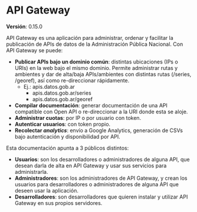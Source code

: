 # API Gateway

**Versión**: 0.15.0

API Gateway es una aplicación para administrar, ordenar y facilitar la publicación de APIs de datos de la Administración Pública Nacional. Con API Gateway se puede:

* **Publicar APIs bajo un dominio común**: distintas ubicaciones (IPs o URIs) en la web bajo el mismo dominio. Permite administrar rutas y ambientes y dar de alta/baja APIs/ambientes con distintas rutas (/series, /georef), así como re-direccionar rápidamente.
    + Ej.: apis.datos.gob.ar
        - apis.datos.gob.ar/series
        - apis.datos.gob.ar/georef
* **Compilar documentación**: generar documentación de una API compatible con Open API o re-direccionar a la URI donde esta se aloje.
* **Administrar cuotas**: por IP o por usuario con token.
* **Autenticar usuarios**: con token propio.
* **Recolectar _analytics_**: envío a Google Analytics, generación de CSVs bajo autenticación y disponibilidad por API.

Esta documentación apunta a 3 públicos distintos:

* **Usuarios**: son los desarrolladores o administradores de alguna API, que desean darla de alta en API Gateway y usar sus servicios para administrarla.
* **Administradores**: son los administradores de API Gateway, y crean los usuarios para desarrolladores o administradores de alguna API que deseen usar la aplicación.
* **Desarrolladores**: son desarrolladores que quieren instalar y utilizar API Gateway en sus propios servidores.
